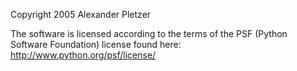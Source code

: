 Copyright 2005 Alexander Pletzer

The software is licensed according to the terms of the PSF (Python Software Foundation) license found here: http://www.python.org/psf/license/